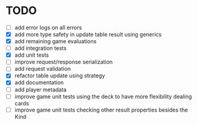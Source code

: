 # TODO

- [ ] add error logs on all errors
- [x] add more type safety in update table result using generics
- [x] add remaining game evaluations
- [ ] add integration tests
- [x] add unit tests
- [ ] improve request/response serialization 
- [ ] add request validation
- [x] refactor table update using strategy 
- [x] add documentation
- [ ] add player metadata
- [ ] improve game unit tests using the deck to have more flexibility dealing cards
- [ ] improve game unit tests checking other result properties besides the Kind
